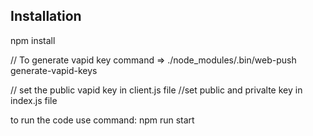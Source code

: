 ## Installation
npm install

// To generate vapid key command
=> ./node_modules/.bin/web-push generate-vapid-keys

// set the public vapid key in client.js file
//set public and privalte key in index.js file

to run the code use command:
npm run start
